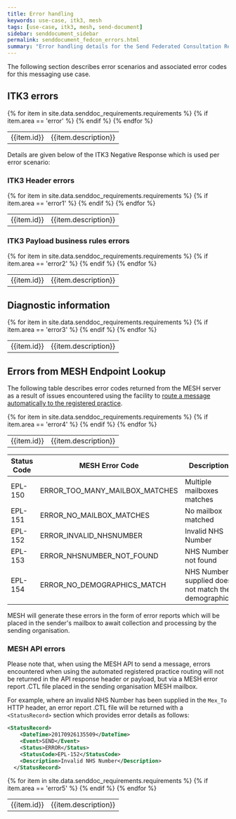 ```yaml
---
title: Error handling
keywords: use-case, itk3, mesh
tags: [use-case, itk3, mesh, send-document]
sidebar: senddocument_sidebar
permalink: senddocument_fedcon_errors.html
summary: "Error handling details for the Send Federated Consultation Report use case"
---
```


The following section describes error scenarios and associated error codes for this messaging use case.

## ITK3 errors ##

<table class="requirement-box">
  {% for item in site.data.senddoc_requirements.requirements %}
  {% if item.area == 'error' %}
  <tr>
    <td id="{{item.id}}">{{item.id}}</td>
    <td>{{item.description}}</td>
  </tr>
  {% endif %}
  {% endfor %}
</table>

Details are given below of the ITK3 Negative Response which is used per error scenario:

### ITK3 Header errors ### 

<table class="requirement-box">
  {% for item in site.data.senddoc_requirements.requirements %}
  {% if item.area == 'error1' %}
  <tr>
    <td id="{{item.id}}">{{item.id}}</td>
    <td>{{item.description}}</td>
  </tr>
  {% endif %}
  {% endfor %}
</table>


### ITK3 Payload business rules errors ###

<table class="requirement-box">
  {% for item in site.data.senddoc_requirements.requirements %}
  {% if item.area == 'error2' %}
  <tr>
    <td id="{{item.id}}">{{item.id}}</td>
    <td>{{item.description}}</td>
  </tr>
  {% endif %}
  {% endfor %}
</table>

## Diagnostic information ##

<table class="requirement-box">
  {% for item in site.data.senddoc_requirements.requirements %}
  {% if item.area == 'error3' %}
  <tr>
    <td id="{{item.id}}">{{item.id}}</td>
    <td>{{item.description}}</td>
  </tr>
  {% endif %}
  {% endfor %}
</table>

## Errors from MESH Endpoint Lookup ##

The following table describes error codes returned from the MESH server as a result of issues encountered using the facility to [route a message automatically to the registered practice](integration_mesh.html#message-routing-to-registered-practice). 

<table class="requirement-box">
  {% for item in site.data.senddoc_requirements.requirements %}
  {% if item.area == 'error4' %}
  <tr>
    <td id="{{item.id}}">{{item.id}}</td>
    <td>{{item.description}}</td>
  </tr>
  {% endif %}
  {% endfor %}
</table>

| Status Code | MESH Error Code | Description |
| ----------- | --------------- | ----------- |
| EPL-150 | ERROR_TOO_MANY_MAILBOX_MATCHES | Multiple mailboxes matches |
| EPL-151 | ERROR_NO_MAILBOX_MATCHES | No mailbox matched |
| EPL-152 | ERROR_INVALID_NHSNUMBER | Invalid NHS Number |
| EPL-153 | ERROR_NHSNUMBER_NOT_FOUND | NHS Number not found |
| EPL-154 | ERROR_NO_DEMOGRAPHICS_MATCH | NHS Number supplied does not match the demographics |


MESH will generate these errors in the form of error reports which will be placed in the sender's mailbox to await collection and processing by the sending organisation. 

### MESH API errors ###

Please note that, when using the MESH API to send a message, errors encountered when using the automated registered practice routing will not be returned in the API response header or payload, but via a MESH error report .CTL file placed in the sending organisation MESH mailbox.

For example, where an invalid NHS Number has been supplied in the `Mex_To` HTTP header, an error report .CTL file will be returned with a `<StatusRecord>` section which provides error details as follows:

```xml
<StatusRecord>
    <DateTime>20170926135509</DateTime>
    <Event>SEND</Event>
    <Status>ERROR</Status>
    <StatusCode>EPL-152</StatusCode>
    <Description>Invalid NHS Number</Description>
  </StatusRecord>
``` 

<table class="requirement-box">
  {% for item in site.data.senddoc_requirements.requirements %}
  {% if item.area == 'error5' %}
  <tr>
    <td id="{{item.id}}">{{item.id}}</td>
    <td>{{item.description}}</td>
  </tr>
  {% endif %}
  {% endfor %}
</table>

